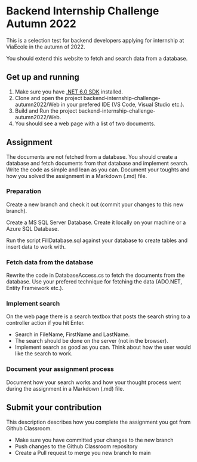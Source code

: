 # Backend Internship Challenge Autumn 2022

This is a selection test for backend developers applying for internship at ViaEcole in the autumn of 2022.

You should extend this website to fetch and search data from a database.

## Get up and running

1. Make sure you have [.NET 6.0 SDK](https://dotnet.microsoft.com/download/dotnet/6.0) installed.
2. Clone and open the project backend-internship-challenge-autumn2022/Web in your prefered IDE (VS Code, Visual Studio etc.).
4. Build and Run the project backend-internship-challenge-autumn2022/Web.
5. You should see a web page with a list of two documents.

## Assignment

The documents are not fetched from a database. You should create a database and fetch documents from that database and implement search. Write the code as simple and lean as you can. Document your toughts and how you solved the assignment in a Markdown (.md) file.

### Preparation

Create a new branch and check it out (commit your changes to this new branch).

Create a MS SQL Server Database. Create it locally on your machine or a Azure SQL Database.

Run the script FillDatabase.sql against your database to create tables and insert data to work with.

### Fetch data from the database

Rewrite the code in DatabaseAccess.cs to fetch the documents from the database. Use your prefered technique for fetching the data (ADO.NET, Entity Framework etc.).

### Implement search

On the web page there is a search textbox that posts the search string to a controller action if you hit Enter. 

* Search in FileName, FirstName and LastName.
* The search should be done on the server (not in the browser).
* Implement search as good as you can. Think about how the user would like the search to work.

### Document your assignment process

Document how your search works and how your thought process went during the assignment in a Markdown (.md) file.

## Submit your contribution

This description describes how you complete the assignment you got from Github Classroom.

* Make sure you have committed your changes to the new branch
* Push changes to the Github Classroom repository
* Create a Pull request to merge you new branch to main
